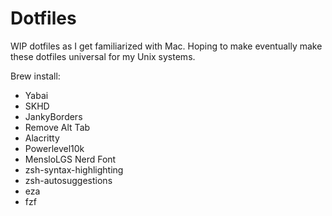 # Dotfiles
WIP dotfiles as I get familiarized with Mac. Hoping to make eventually make these dotfiles universal for my Unix systems.

Brew install:
* Yabai
* SKHD
* JankyBorders
* Remove Alt Tab
* Alacritty
* Powerlevel10k
* MensloLGS Nerd Font
* zsh-syntax-highlighting
* zsh-autosuggestions
* eza
* fzf
